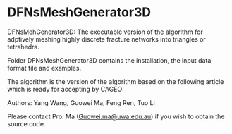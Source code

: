 # DFNsMeshGenerator3D

DFNsMehGenerator3D: The executable version of the algorithm for adptively meshing highly discrete fracture networks into triangles or tetrahedra.

Folder DFNsMeshGenerator3D contains the installation, the input data format file and examples. 

The algorithm is the version of the algorithm based on the following article which is ready for accepting by CAGEO:

<A Constrained Delaunay Discretization Method for Adaptively Meshing Highly
Discontinuous Geological Media>

Authors: Yang Wang, Guowei Ma, Feng Ren, Tuo Li


Please contact Pro. Ma (Guowei.ma@uwa.edu.au) if you wish to obtain the source code.

